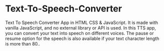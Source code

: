 # Text-To-Speech-Converter
 Text To Speech Converter App in HTML CSS &amp; JavaScript. It is made with vanilla JavaScript, and no external library or API is used. In this TTS app, you can convert your text into speech on different voices. The pause or resume option for the speech is also available if your text character length is more than 80..
